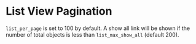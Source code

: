 # List View Pagination

`list_per_page` is set to 100 by default. A show all link will be shown
if the number of total objects is less than `list_max_show_all` (default
200).
